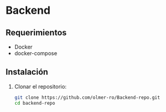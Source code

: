 # Backend

## Requerimientos
- Docker
- docker-compose

## Instalación

1. Clonar el repositorio:

   ```bash
   git clone https://github.com/olmer-ro/Backend-repo.git
   cd backend-repo
